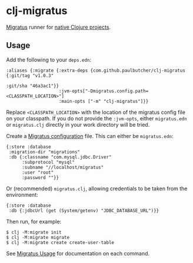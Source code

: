 # clj-migratus

[Migratus](https://github.com/yogthos/migratus) runner for [native Clojure projects](https://clojure.org/reference/deps_and_cli).

## Usage

Add the following to your `deps.edn`:

```
:aliases {:migrate {:extra-deps {com.github.paulbutcher/clj-migratus {:git/tag "v1.0.3"
                                                                      :git/sha "46a3ac1"}}
                    :jvm-opts["-Dmigratus.config.path=<CLASSPATH_LOCATION>"]
                    :main-opts ["-m" "clj-migratus"]}}
```
Replace `<CLASSPATH_LOCATION>` with the location of the migratus config file on your classpath. If you do not provide the `:jvm-opts`, either `migratus.edn` or `migratus.clj` directly in your work directory will be tried. 

Create a [Migratus configuration](https://github.com/yogthos/migratus#configuration) file. This can either be `migratus.edn`:

```
{:store :database
 :migration-dir "migrations"
 :db {:classname "com.mysql.jdbc.Driver"
      :subprotocol "mysql"
      :subname "//localhost/migratus"
      :user "root"
      :password ""}}
```

Or (recommended) `migratus.clj`, allowing credentials to be taken from the environment:

```
{:store :database
 :db {:jdbcUrl (get (System/getenv) "JDBC_DATABASE_URL")}}
```

Then run, for example:

```
$ clj -M:migrate init
$ clj -M:migrate migrate
$ clj -M:migrate create create-user-table
```

See [Migratus Usage](https://github.com/yogthos/migratus#usage) for documentation on each command.
